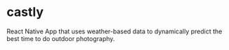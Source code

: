 # castly
React Native App that uses weather-based data to dynamically predict the best time to do outdoor photography.
